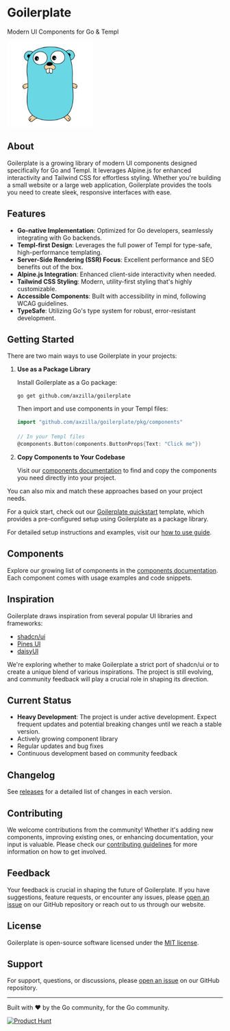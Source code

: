 # Goilerplate

Modern UI Components for Go & Templ

<img src="./assets/img/gopher.svg" alt="Goilerplate Logo" width="200"/>

## About

Goilerplate is a growing library of modern UI components designed specifically for Go and Templ. It leverages Alpine.js for enhanced interactivity and Tailwind CSS for effortless styling. Whether you're building a small website or a large web application, Goilerplate provides the tools you need to create sleek, responsive interfaces with ease.

## Features

- **Go-native Implementation**: Optimized for Go developers, seamlessly integrating with Go backends.
- **Templ-first Design**: Leverages the full power of Templ for type-safe, high-performance templating.
- **Server-Side Rendering (SSR) Focus**: Excellent performance and SEO benefits out of the box.
- **Alpine.js Integration**: Enhanced client-side interactivity when needed.
- **Tailwind CSS Styling**: Modern, utility-first styling that's highly customizable.
- **Accessible Components**: Built with accessibility in mind, following WCAG guidelines.
- **TypeSafe**: Utilizing Go's type system for robust, error-resistant development.

## Getting Started

There are two main ways to use Goilerplate in your projects:

1. **Use as a Package Library**

   Install Goilerplate as a Go package:

   ```
   go get github.com/axzilla/goilerplate
   ```

   Then import and use components in your Templ files:

   ```go
   import "github.com/axzilla/goilerplate/pkg/components"

   // In your Templ files
   @components.Button(components.ButtonProps{Text: "Click me"})
   ```

2. **Copy Components to Your Codebase**

   Visit our [components documentation](https://goilerplate.com/docs/components) to find and copy the components you need directly into your project.

You can also mix and match these approaches based on your project needs.

For a quick start, check out our [Goilerplate quickstart](https://github.com/axzilla/goilerplate-quickstart) template, which provides a pre-configured setup using Goilerplate as a package library.

For detailed setup instructions and examples, visit our [how to use guide](https://goilerplate.com/docs/how-to-use).

## Components

Explore our growing list of components in the [components documentation](https://goilerplate.com/docs/components). Each component comes with usage examples and code snippets.

## Inspiration

Goilerplate draws inspiration from several popular UI libraries and frameworks:

- [shadcn/ui](https://ui.shadcn.com/)
- [Pines UI](https://devdojo.com/pines)
- [daisyUI](https://daisyui.com/)

We're exploring whether to make Goilerplate a strict port of shadcn/ui or to create a unique blend of various inspirations. The project is still evolving, and community feedback will play a crucial role in shaping its direction.

## Current Status

- **Heavy Development**: The project is under active development. Expect frequent updates and potential breaking changes until we reach a stable version.
- Actively growing component library
- Regular updates and bug fixes
- Continuous development based on community feedback

## Changelog

See [releases](https://github.com/axzilla/goilerplate/releases) for a detailed list of changes in each version.

## Contributing

We welcome contributions from the community! Whether it's adding new components, improving existing ones, or enhancing documentation, your input is valuable. Please check our [contributing guidelines](CONTRIBUTING.md) for more information on how to get involved.

## Feedback

Your feedback is crucial in shaping the future of Goilerplate. If you have suggestions, feature requests, or encounter any issues, please [open an issue](https://github.com/axzilla/goilerplate/issues) on our GitHub repository or reach out to us through our website.

## License

Goilerplate is open-source software licensed under the [MIT license](LICENSE).

## Support

For support, questions, or discussions, please [open an issue](https://github.com/axzilla/goilerplate/issues) on our GitHub repository.

---

Built with ❤️ by the Go community, for the Go community.

[![Product Hunt](https://api.producthunt.com/widgets/embed-image/v1/featured.svg?post_id=494295&theme=light)](https://www.producthunt.com/posts/goilerplate-1?utm_source=badge-featured&utm_medium=badge&utm_souce=badge-goilerplate-1)
